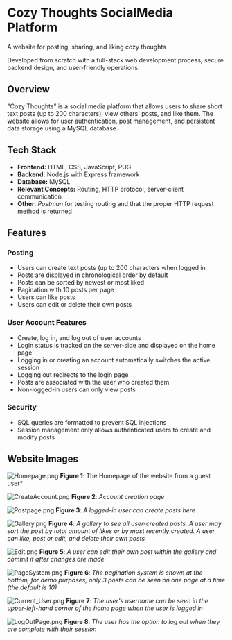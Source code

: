 # Cozy Thoughts SocialMedia Platform
A website for posting, sharing, and liking cozy thoughts

Developed from scratch with a full-stack web development process, secure backend design, and user-friendly operations.

## Overview
"Cozy Thoughts" is a social media platform that allows users to share short text posts (up to 200 characters), view others' posts, and like them.
The website allows for user authentication, post management, and persistent data storage using a MySQL database.

## Tech Stack
- **Frontend:** HTML, CSS, JavaScript, PUG
- **Backend:** Node.js with Express framework
- **Database:** MySQL
- **Relevant Concepts:** Routing, HTTP protocol, server-client communication
- **Other**: *Postman* for testing routing and that the proper HTTP request method is returned

## Features

### Posting
- Users can create text posts (up to 200 characters when logged in
- Posts are displayed in chronological order by default
- Posts can be sorted by newest or most liked
- Pagination with 10 posts per page
- Users can like posts
- Users can edit or delete their own posts

### User Account Features
- Create, log in, and log out of user accounts
- Login status is tracked on the server-side and displayed on the home page
- Logging in or creating an account automatically switches the active session
- Logging out redirects to the login page
- Posts are associated with the user who created them
- Non-logged-in users can only view posts

### Security
- SQL queries are formatted to prevent SQL injections
- Session management only allows authenticated users to create and modify posts

## Website Images
![Homepage.png](/Images/Homepage.png)
**Figure 1**: The Homepage of the website from a guest user*


![CreateAccount.png](/Images/CreateAccount.png)
**Figure 2**: *Account creation page*


![Postpage.png](/Images/Postpage.png)
**Figure 3**: *A logged-in user can create posts here*


![Gallery.png](/Images/Gallery.png)
**Figure 4**: *A gallery to see all user-created posts. A user may sort the post by total amount of likes or by most recently created. A user can like, post or edit, and delete their own posts*


![Edit.png](/Images/Edit.png)
**Figure 5**: *A user can edit their own post within the gallery and commit it after changes are made*


![PageSystem.png](/Images/PageSystem.png)
**Figure 6**: *The pagination system is shown at the bottom, for demo purposes, only 3 posts can be seen on one page at a time (the default is 10)*


![Current_User.png](/Images/Current_User.png)
**Figure 7**: *The user's username can be seen in the upper-left-hand corner of the home page when the user is logged in*


![LogOutPage.png](/Images/LogOutPage.png)
**Figure 8**: *The user has the option to log out when they are complete with their session*

